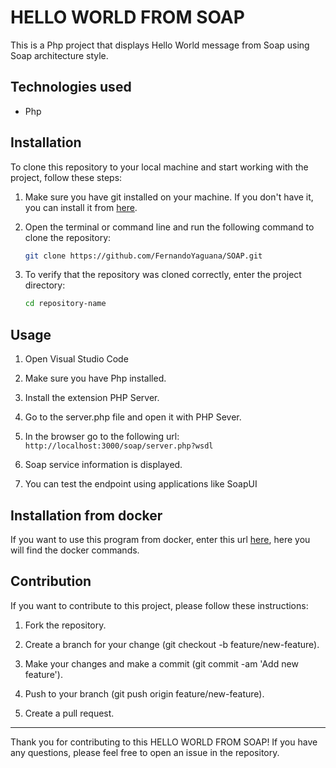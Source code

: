 # HELLO WORLD FROM SOAP

This is a Php project that displays Hello World message from Soap using Soap architecture style.

## Technologies used

- Php

## Installation

To clone this repository to your local machine and start working with the project, follow these steps:

1. Make sure you have git installed on your machine. If you don't have it, you can install it from [here](https://git-scm.com/).

2. Open the terminal or command line and run the following command to clone the repository:

    ```bash
   git clone https://github.com/FernandoYaguana/SOAP.git
    
4. To verify that the repository was cloned correctly, enter the project directory:
   
    ``` bash
    cd repository-name
    
## Usage

1. Open Visual Studio Code

2. Make sure you have Php installed.
   
3. Install the extension PHP Server.
  
4. Go to the server.php file and open it with PHP Sever.
5. In the browser go to the following url: `http://localhost:3000/soap/server.php?wsdl`
6. Soap service information is displayed.
7. You can test the endpoint using applications like SoapUI

## Installation from docker

If you want to use this program from docker, enter this url [here](https://hub.docker.com/repository/docker/fernanyag20/soap-proyect/general), here you will find the docker commands.

## Contribution

If you want to contribute to this project, please follow these instructions:

1. Fork the repository.
   
2. Create a branch for your change (git checkout -b feature/new-feature).
   
3. Make your changes and make a commit (git commit -am 'Add new feature').
   
4. Push to your branch (git push origin feature/new-feature).
   
5. Create a pull request.

---

Thank you for contributing to this HELLO WORLD FROM SOAP! If you have any questions, please feel free to open an issue in the repository.
